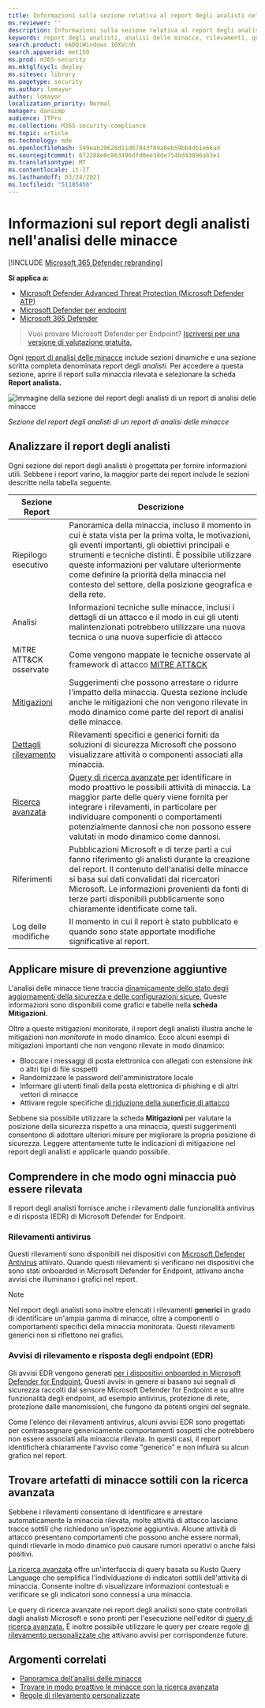 ```yaml
---
title: Informazioni sulla sezione relativa al report degli analisti nell'analisi delle minacce
ms.reviewer: ''
description: Informazioni sulla sezione relativa al report degli analisti di ogni report di analisi delle minacce. Comprendere come fornisce informazioni su minacce, mitigazioni, rilevamenti, query di ricerca avanzate e altro ancora.
keywords: report degli analisti, analisi delle minacce, rilevamenti, query di ricerca avanzate, mitigazioni,
search.product: eADQiWindows 10XVcnh
search.appverid: met150
ms.prod: m365-security
ms.mktglfcycl: deploy
ms.sitesec: library
ms.pagetype: security
ms.author: lomayor
author: lomayor
localization_priority: Normal
manager: dansimp
audience: ITPro
ms.collection: M365-security-compliance
ms.topic: article
ms.technology: mde
ms.openlocfilehash: 599eab29628d11d67843f89a0eb59bb4db1e66ad
ms.sourcegitcommit: 6f2288e0c863496dfd0ee38de754bd43096ab3e1
ms.translationtype: MT
ms.contentlocale: it-IT
ms.lasthandoff: 03/24/2021
ms.locfileid: "51185456"
---
```

# <a name="understand-the-analyst-report-in-threat-analytics"></a>Informazioni sul report degli analisti nell'analisi delle minacce

[!INCLUDE [Microsoft 365 Defender rebranding](../../includes/microsoft-defender.md)]

**Si applica a:**
- [Microsoft Defender Advanced Threat Protection (Microsoft Defender ATP)](https://go.microsoft.com/fwlink/p/?linkid=2069559)
- [Microsoft Defender per endpoint](https://go.microsoft.com/fwlink/p/?linkid=2154037)
- [Microsoft 365 Defender](https://go.microsoft.com/fwlink/?linkid=2118804)

> Vuoi provare Microsoft Defender per Endpoint? [Iscriversi per una versione di valutazione gratuita.](https://www.microsoft.com/microsoft-365/windows/microsoft-defender-atp?ocid=docs-wdatp-exposedapis-abovefoldlink)

Ogni [report di analisi delle minacce](threat-analytics.md) include sezioni dinamiche e una sezione scritta completa denominata report degli _analisti._ Per accedere a questa sezione, aprire il report sulla minaccia rilevata e selezionare la scheda **Report analista.**

![Immagine della sezione del report degli analisti di un report di analisi delle minacce](images/ta-analyst-report-small.png)

_Sezione del report degli analisti di un report di analisi delle minacce_

## <a name="scan-the-analyst-report"></a>Analizzare il report degli analisti 
Ogni sezione del report degli analisti è progettata per fornire informazioni utili. Sebbene i report varino, la maggior parte dei report include le sezioni descritte nella tabella seguente.

| Sezione Report | Descrizione |
|--|--|
| Riepilogo esecutivo | Panoramica della minaccia, incluso il momento in cui è stata vista per la prima volta, le motivazioni, gli eventi importanti, gli obiettivi principali e strumenti e tecniche distinti. È possibile utilizzare queste informazioni per valutare ulteriormente come definire la priorità della minaccia nel contesto del settore, della posizione geografica e della rete. |
| Analisi | Informazioni tecniche sulle minacce, inclusi i dettagli di un attacco e il modo in cui gli utenti malintenzionati potrebbero utilizzare una nuova tecnica o una nuova superficie di attacco | 
| MiTRE ATT&CK osservate | Come vengono mappate le tecniche osservate al framework di attacco [MITRE ATT&CK](https://attack.mitre.org/) | 
| [Mitigazioni](#apply-additional-mitigations) | Suggerimenti che possono arrestare o ridurre l'impatto della minaccia. Questa sezione include anche le mitigazioni che non vengono rilevate in modo dinamico come parte del report di analisi delle minacce. |
| [Dettagli rilevamento](#understand-how-each-threat-can-be-detected) | Rilevamenti specifici e generici forniti da soluzioni di sicurezza Microsoft che possono visualizzare attività o componenti associati alla minaccia. | 
| [Ricerca avanzata](#find-subtle-threat-artifacts-using-advanced-hunting) | [Query di ricerca avanzate per](advanced-hunting-overview.md) identificare in modo proattivo le possibili attività di minaccia. La maggior parte delle query viene fornita per integrare i rilevamenti, in particolare per individuare componenti o comportamenti potenzialmente dannosi che non possono essere valutati in modo dinamico come dannosi. | 
| Riferimenti | Pubblicazioni Microsoft e di terze parti a cui fanno riferimento gli analisti durante la creazione del report. Il contenuto dell'analisi delle minacce si basa sui dati convalidati dai ricercatori Microsoft. Le informazioni provenienti da fonti di terze parti disponibili pubblicamente sono chiaramente identificate come tali. | 
| Log delle modifiche | Il momento in cui il report è stato pubblicato e quando sono state apportate modifiche significative al report. |

## <a name="apply-additional-mitigations"></a>Applicare misure di prevenzione aggiuntive
L'analisi delle minacce tiene traccia [dinamicamente dello stato degli aggiornamenti della sicurezza e delle configurazioni sicure.](threat-analytics.md#mitigations-review-list-of-mitigations-and-the-status-of-your-devices) Queste informazioni sono disponibili come grafici e tabelle nella **scheda Mitigazioni.**

Oltre a queste mitigazioni monitorate, il report degli analisti illustra anche le mitigazioni non _monitorate_ in modo dinamico. Ecco alcuni esempi di mitigazioni importanti che non vengono rilevate in modo dinamico:

- Bloccare i messaggi di posta elettronica con allegati con estensione _lnk_ o altri tipi di file sospetti
- Randomizzare le password dell'amministratore locale
- Informare gli utenti finali della posta elettronica di phishing e di altri vettori di minacce
- Attivare regole specifiche [di riduzione della superficie di attacco](attack-surface-reduction.md)

Sebbene sia possibile utilizzare la scheda **Mitigazioni** per valutare la posizione della sicurezza rispetto a una minaccia, questi suggerimenti consentono di adottare ulteriori misure per migliorare la propria posizione di sicurezza. Leggere attentamente tutte le indicazioni di mitigazione nel report degli analisti e applicarle quando possibile.

## <a name="understand-how-each-threat-can-be-detected"></a>Comprendere in che modo ogni minaccia può essere rilevata
Il report degli analisti fornisce anche i rilevamenti dalle funzionalità antivirus e di risposta  (EDR) di Microsoft Defender for Endpoint.

### <a name="antivirus-detections"></a>Rilevamenti antivirus
Questi rilevamenti sono disponibili nei dispositivi con [Microsoft Defender Antivirus](https://docs.microsoft.com/windows/security/threat-protection/microsoft-defender-antivirus/microsoft-defender-antivirus-in-windows-10) attivato. Quando questi rilevamenti si verificano nei dispositivi che sono stati onboarded in Microsoft Defender for Endpoint, attivano anche avvisi che illuminano i grafici nel report.

>[!NOTE]
>Nel report degli analisti sono inoltre elencati i rilevamenti **generici** in grado di identificare un'ampia gamma di minacce, oltre a componenti o comportamenti specifici della minaccia monitorata. Questi rilevamenti generici non si riflettono nei grafici.

### <a name="endpoint-detection-and-response-edr-alerts"></a>Avvisi di rilevamento e risposta degli endpoint (EDR)
Gli avvisi EDR vengono generati [per i dispositivi onboarded in Microsoft Defender for Endpoint.](onboard-configure.md) Questi avvisi in genere si basano sui segnali di sicurezza raccolti dal sensore Microsoft Defender for Endpoint e su altre funzionalità degli endpoint, ad esempio antivirus, protezione di rete, protezione dalle manomissioni, che fungono da potenti origini del segnale.

Come l'elenco dei rilevamenti antivirus, alcuni avvisi EDR sono progettati per contrassegnare genericamente comportamenti sospetti che potrebbero non essere associati alla minaccia rilevata. In questi casi, il report identificherà chiaramente l'avviso come "generico" e non influirà su alcun grafico nel report.

## <a name="find-subtle-threat-artifacts-using-advanced-hunting"></a>Trovare artefatti di minacce sottili con la ricerca avanzata
Sebbene i rilevamenti consentano di identificare e arrestare automaticamente la minaccia rilevata, molte attività di attacco lasciano tracce sottili che richiedono un'ispezione aggiuntiva. Alcune attività di attacco presentano comportamenti che possono anche essere normali, quindi rilevarle in modo dinamico può causare rumori operativi o anche falsi positivi.

[La ricerca avanzata](advanced-hunting-overview.md) offre un'interfaccia di query basata su Kusto Query Language che semplifica l'individuazione di indicatori sottili dell'attività di minaccia. Consente inoltre di visualizzare informazioni contestuali e verificare se gli indicatori sono connessi a una minaccia.

Le query di ricerca avanzate nei report degli analisti sono state controllati dagli analisti Microsoft e sono pronti per l'esecuzione nell'editor di [query di ricerca avanzata.](https://securitycenter.windows.com/advanced-hunting) È inoltre possibile utilizzare le query per creare regole [di rilevamento personalizzate che](custom-detection-rules.md) attivano avvisi per corrispondenze future.


## <a name="related-topics"></a>Argomenti correlati
- [Panoramica dell'analisi delle minacce](threat-analytics.md)
- [Trovare in modo proattivo le minacce con la ricerca avanzata](advanced-hunting-overview.md) 
- [Regole di rilevamento personalizzate](custom-detection-rules.md)